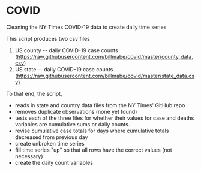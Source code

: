 # COVID
Cleaning the NY Times COVID-19 data to create daily time series

This script produces two csv files
1. US county -- daily COVID-19 case counts (https://raw.githubusercontent.com/billmabe/covid/master/county_data.csv)
2. US state -- daily COVID-19 case counts (https://raw.githubusercontent.com/billmabe/covid/master/state_data.csv)

To that end, the script, 
- reads in state and country data files from the NY Times' GitHub repo
- removes duplicate observations (none yet found)
- tests each of the three files for whether their values for case and deaths variables are cumulative sums or daily counts.
- revise cumulative case totals for days where cumulative totals decreased from previous day
- create unbroken time series
- fill time series "up" so that all rows have the correct values (not necessary)
- create the daily count variables

